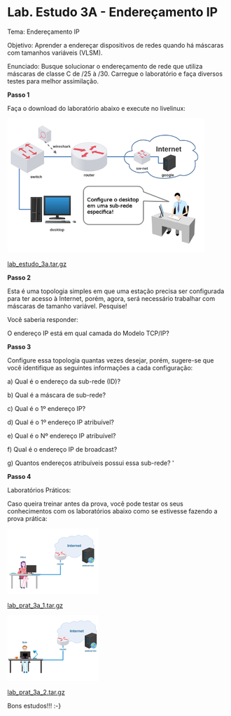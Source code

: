 # Lab. Estudo 3A - Endereçamento IP

Tema: Endereçamento IP

Objetivo:
Aprender a endereçar dispositivos de redes quando há máscaras com tamanhos variáveis (VLSM).

Enunciado:
Busque solucionar o endereçamento de rede que utiliza máscaras de classe C de /25 à /30. Carregue o laboratório e faça diversos testes para melhor assimilação.

**Passo 1**

Faça o download do laboratório abaixo e execute no livelinux: 

![](./lab_estudo_3a.png)

[lab_estudo_3a.tar.gz](./lab_estudo_3a.tar.gz)

**Passo 2**

Esta é uma topologia simples em que uma estação precisa ser configurada para ter acesso à Internet, porém, agora, será necessário trabalhar com máscaras de tamanho variável. Pesquise!

Você saberia responder:

O endereço IP está em qual camada do Modelo TCP/IP? 

**Passo 3**

Configure essa topologia quantas vezes desejar, porém, sugere-se que você identifique as seguintes informações a cada configuração:

a) Qual é o endereço da sub-rede (ID)?

b) Qual é a máscara de sub-rede?

c) Qual é o 1º endereço IP?

d) Qual é o 1º endereço IP atribuível?

e) Qual é o Nº endereço IP atribuível?

f) Qual é o endereço IP de broadcast?

g) Quantos endereços atribuíveis possui essa sub-rede? '

**Passo 4**

Laboratórios Práticos:

Caso queira treinar antes da prova, você pode testar os seus conhecimentos com os laboratórios abaixo como se estivesse fazendo a prova prática:

![](./lab_prat_3a_1.png)

[lab_prat_3a_1.tar.gz](./lab_prat_3a_1.tar.gz)

![](./lab_prat_3a_2.png)

[lab_prat_3a_2.tar.gz](./lab_prat_3a_2.tar.gz)

Bons estudos!!! :-}

